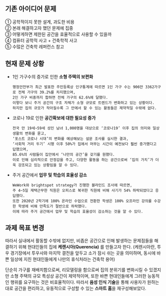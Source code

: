 ## 기존 아이디어 문제
① 공학적이지 못한 설계, 과도한 비용   
② 본래 해결하고자 했던 문제에 집중   
③ 어떻게하면 제한된 공간을 효율적으로 사용할 수 있을까   
④ 컴퓨터 공학적 사고 + 건축학적 사고   
⑤ 수많은 건축학 레퍼런스 참고

## 현재 문제 상황

+ 1인 가구수의 증가로 인한 **소형 주택의 보편화**  

      행정안전부가 최근 발표한 주민등록상 인구통계에 따르면 1인 가구 수는 906만 3362가구로 전체 가구의 39.2%를 차지했으며,   
      2인 가구 비중까지 합하면 전체 가구의 62.6%에 달했다.   
      이렇다 보니 주거 공간의 구조 자체가 소형 규모로 트렌드가 변화하고 있는 상황이다.   
      하지만 집의 규모가 작아질수록 그 안에서 할 수 있는 활동들은 제약적일 수밖에 없다.

+ 코로나 19로 인한 **공간확보에 대한 필요성 증가**  

      전국 만 19세~59세 성인 남녀 1,000명을 대상으로 ‘코로나19’ 이후 집의 의미와 일상생활의 변화를 묻고, 
      ‘포스트 코로나 시대’의 변화를 예상해보는 설문 조사를 실시한 결과,
      ‘사회적 거리 두기’ 시행 이후 50%가 집에서 머무는 시간이 예전보다 훨씬 증가했다고 답했으며, 
      85.6%의 사람들이 집안에서 ‘나만의 공간’을 갖기를 원했다. 
      이로 인해 심리적으로 안정감을 주고, 다양한 활동을 하는 공간으로써 ‘집의 가치’가 더욱 강조되고 있는 상황임을 알 수 있다.

+ 주거 공간에서 **업무 및 학습의 효율성 감소**   

      WeWork와 brightspot strategy가 진행한 블라인드 조사에 따르면,
      주 4~5일 재택근무한 직원은 오피스로 복귀한 직원에 비해 사기가 54% 하락되었다고 응답했다.
      또한 2020년 2학기에 100% 온라인 수업으로 전환한 학생은 100% 오프라인 강의를 수강한 학생에 비해 만족도가 절반으로 하락했다.
      이에 따라 주거 공간에서 업무 및 학습의 효율성이 감소하는 것을 알 수 있다. 


## 과제 목표 변경

따라서 실내에서 활동할 수밖에 없지만, 비좁은 공간으로 인해 발생하는 문제점들을 해결하기 위해 현대인들의 집에 **케렌시아(Querencia)** 를 만들고자 한다.
(케렌시아란, 투우 경기장에서 투우사와 마지막 결전을 앞두고 소가 잠시 쉬는 곳을 의미하며, 동시에 바쁜 일상에 지친 현대인들에게 나만의 휴식처라는 건축학 용어)


 단순히 가구를 재배치함으로써, 리모델링을 함으로써 집의 분위기를 변화시킬 수 있겠지만 소형 주택의 규모 특성상 공간이 제약적이며, 
 또한 바쁜 현대인들에게 그러한 능동적인 행위를 요구하는 것은 비효율적이다. 
 따라서 **음성 인식 기술**을 통해 사용자가 원하는 대로 공간을 편리하고, 유동적으로 구성할 수 있는 **스마트 홈**을 재구성해보았다.
